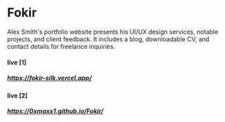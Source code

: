 # Fokir
Alex Smith's portfolio website presents his UI/UX design services, notable projects, and client feedback. It includes a blog, downloadable CV, and contact details for freelance inquiries.

#### live [1]
##### https://fokir-silk.vercel.app/
#### live [2]
##### https://0xmaxx1.github.io/Fokir/


